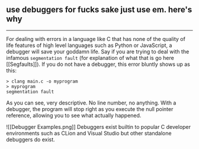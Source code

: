 ## use debuggers for fucks sake just use em. here's why

---
For dealing with errors in a language like C that has none of the quality of life features of high level languages such as Python or JavaScript, a debugger will save your goddamn life.
Say if you are trying to deal with the infamous `segmentation fault` (for explanation of what that is go here [[Segfaults]]). If you do not have a debugger, this error bluntly shows up as this:
```
> clang main.c -o myprogram
> myprogram
segmentation fault
```
As you can see, very descriptive.
No line number, no anything.
With a debugger, the program will stop right as you execute the null pointer reference, allowing you to see what actually happened.

![[Debugger Examples.png]]
Debuggers exist builtin to popular C developer environments such as CLion and Visual Studio but other standalone debuggers do exist.